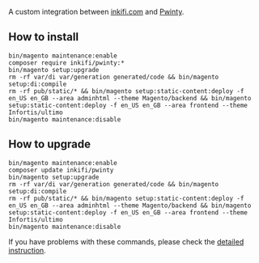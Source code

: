 A custom integration between [inkifi.com](https://inkifi.com) and [Pwinty](https://pwinty.com).  

## How to install
```
bin/magento maintenance:enable
composer require inkifi/pwinty:*
bin/magento setup:upgrade
rm -rf var/di var/generation generated/code && bin/magento setup:di:compile
rm -rf pub/static/* && bin/magento setup:static-content:deploy -f en_US en_GB --area adminhtml --theme Magento/backend && bin/magento setup:static-content:deploy -f en_US en_GB --area frontend --theme Infortis/ultimo
bin/magento maintenance:disable
```

## How to upgrade
```
bin/magento maintenance:enable
composer update inkifi/pwinty
bin/magento setup:upgrade
rm -rf var/di var/generation generated/code && bin/magento setup:di:compile
rm -rf pub/static/* && bin/magento setup:static-content:deploy -f en_US en_GB --area adminhtml --theme Magento/backend && bin/magento setup:static-content:deploy -f en_US en_GB --area frontend --theme Infortis/ultimo
bin/magento maintenance:disable
```

If you have problems with these commands, please check the [detailed instruction](https://mage2.pro/t/263).